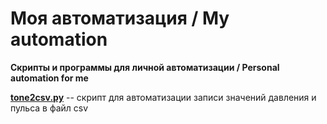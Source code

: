 # Моя автоматизация / Мy automation

**Скрипты и программы для личной автоматизации / 
Personal automation for me**

**[tone2csv.py](tone2csv)** -- cкрипт для автоматизации записи значений давления и пульса в файл csv


